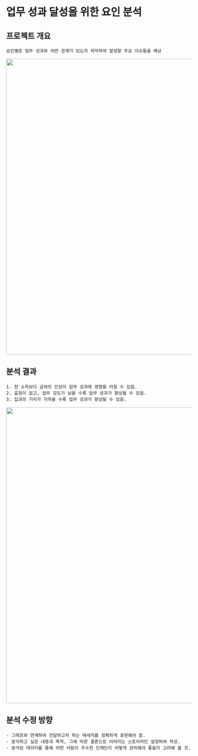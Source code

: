 # 업무 성과 달성을 위한 요인 분석
## 프로젝트 개요
```
요인별로 업무 성과와 어떤 관계가 있는지 파악하여 발생할 주요 이슈들을 예상 
```
<p align="center">
<img src="https://github.com/HANISY/PORTFOLIO/blob/main/HR/01_Performance_Rating/img/PR01.png" width="800">
</p>

## 분석 결과
```
1. 현 소득보다 급여의 인상이 업무 성과에 영향을 미칠 수 있음.
2. 출장이 없고, 업무 강도가 낮을 수록 업무 성과가 향상될 수 있음.
3. 집과의 거리가 가까울 수록 업무 성과가 향상될 수 있음. 
```
<p align="center">
<img src="https://github.com/HANISY/PORTFOLIO/blob/main/HR/01_Performance_Rating/img/PR02.png" width="800">
</p>

## 분석 수정 방향
```
· 그래프와 연계하여 전달하고자 하는 메세지를 정확하게 표현해야 함. 
· 분석하고 싶은 내용과 목적, 그에 따른 결론으로 이어지는 스토리라인 설정하여 작성.
· 분석된 데이터를 통해 어떤 사람이 우수한 인재인지 어떻게 관리해야 좋을지 고려해 볼 것. 
```
